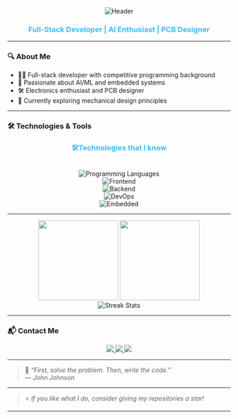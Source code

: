 
<div align="center">
  <img src="https://readme-typing-svg.herokuapp.com?font=Fira+Code&weight=600&size=28&duration=4000&pause=1000&color=38BDF8&center=true&vCenter=true&width=500&lines=Hi+👋,+I'm+Samiun+Mahmud+Arno" alt="Header" />
  <h3 align="center" style="color: #38BDF8;">Full-Stack Developer | AI Enthusiast | PCB Designer</h3>
</div>

---



### 🔍 About Me
- 🧑‍💻 Full-stack developer with competitive programming background  
- 🤖 Passionate about AI/ML and embedded systems  
- 🛠️ Electronics enthusiast and PCB designer  
- 🌱 Currently exploring mechanical design principles  

---

### 🛠️ Technologies & Tools

<div align="center">
  <h3 style="color: #38BDF8;">🛠️Technologies that I know</h3>
</div>
<br>

<div align="center">
  <img src="https://skillicons.dev/icons?i=c,cpp,java,python,js,ts" alt="Programming Languages" />
</div>

<div align="center">
  <img src="https://skillicons.dev/icons?i=html,css,sass,react,nextjs,redux" alt="Frontend" />
</div>

<div align="center">
  <img src="https://skillicons.dev/icons?i=nodejs,express,mongodb,mysql,postgresql,prisma" alt="Backend" />
</div>

<div align="center">
  <img src="https://skillicons.dev/icons?i=aws,docker,git,linux,githubactions,tailwind" alt="DevOps" />
</div>

<div align="center">
  <img src="https://skillicons.dev/icons?i=arduino,raspberrypi" alt="Embedded" />
</div>

---

<div align="center">
  <img height="180em" src="https://github-readme-stats.vercel.app/api?username=samiunarno&show_icons=true&theme=nightowl&hide_border=true&include_all_commits=true&count_private=true" />
  <img height="180em" src="https://github-readme-stats.vercel.app/api/top-langs/?username=samiunarno&layout=compact&theme=nightowl&hide_border=true" />
</div>

<div align="center">
  <img src="https://github-readme-streak-stats.herokuapp.com/?user=samiunarno&theme=nightowl&hide_border=true" alt="Streak Stats" />
</div>

---

### 📬 Contact Me

<div align="center">
  <a href="mailto:samiunarnouk@gmail.com">
    <img src="https://img.shields.io/badge/Gmail-D14836?style=for-the-badge&logo=gmail&logoColor=white" />
  </a>
  <a href="https://linkedin.com/in/samiunmahmudarno">
    <img src="https://img.shields.io/badge/LinkedIn-0077B5?style=for-the-badge&logo=linkedin&logoColor=white" />
  </a>
  <a href="https://samiunarno.netlify.app/">
    <img src="https://img.shields.io/badge/Portfolio-38BDF8?style=for-the-badge&logo=google-chrome&logoColor=white" />
  </a>
</div>

---

> 🧠 _“First, solve the problem. Then, write the code.”_  
> — *John Johnson*

---

> ⭐ *If you like what I do, consider giving my repositories a star!*

---
